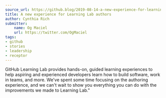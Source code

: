 ```yaml
---
source_url: https://github.blog/2019-08-14-a-new-experience-for-learning-lab-authors/
title: A new experience for Learning Lab authors
author: Cynthia Rich
submitter:
    name: Og Maciel
    url: https://twitter.com/OgMaciel
tags:
- github
- stories
- leadership
- receptor
---
```


GitHub Learning Lab provides hands-on, guided learning experiences to help aspiring and experienced developers learn how to build software, work in teams, and more. We've spent some time focusing on the authoring experience, and we can't wait to show you everything you can do with the improvements we made to Learning Lab." 
